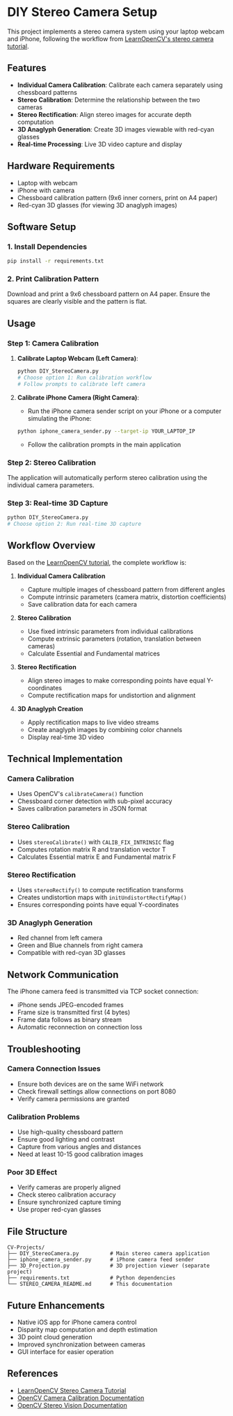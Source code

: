# DIY Stereo Camera Setup

This project implements a stereo camera system using your laptop webcam and iPhone, following the workflow from [LearnOpenCV's stereo camera tutorial](https://learnopencv.com/making-a-low-cost-stereo-camera-using-opencv/).

## Features

- **Individual Camera Calibration**: Calibrate each camera separately using chessboard patterns
- **Stereo Calibration**: Determine the relationship between the two cameras
- **Stereo Rectification**: Align stereo images for accurate depth computation
- **3D Anaglyph Generation**: Create 3D images viewable with red-cyan glasses
- **Real-time Processing**: Live 3D video capture and display

## Hardware Requirements

- Laptop with webcam
- iPhone with camera
- Chessboard calibration pattern (9x6 inner corners, print on A4 paper)
- Red-cyan 3D glasses (for viewing 3D anaglyph images)

## Software Setup

### 1. Install Dependencies

```bash
pip install -r requirements.txt
```

### 2. Print Calibration Pattern

Download and print a 9x6 chessboard pattern on A4 paper. Ensure the squares are clearly visible and the pattern is flat.

## Usage

### Step 1: Camera Calibration

1. **Calibrate Laptop Webcam (Left Camera)**:
   ```bash
   python DIY_StereoCamera.py
   # Choose option 1: Run calibration workflow
   # Follow prompts to calibrate left camera
   ```

2. **Calibrate iPhone Camera (Right Camera)**:
   - Run the iPhone camera sender script on your iPhone or a computer simulating the iPhone:
   ```bash
   python iphone_camera_sender.py --target-ip YOUR_LAPTOP_IP
   ```
   - Follow the calibration prompts in the main application

### Step 2: Stereo Calibration

The application will automatically perform stereo calibration using the individual camera parameters.

### Step 3: Real-time 3D Capture

```bash
python DIY_StereoCamera.py
# Choose option 2: Run real-time 3D capture
```

## Workflow Overview

Based on the [LearnOpenCV tutorial](https://learnopencv.com/making-a-low-cost-stereo-camera-using-opencv/), the complete workflow is:

1. **Individual Camera Calibration**
   - Capture multiple images of chessboard pattern from different angles
   - Compute intrinsic parameters (camera matrix, distortion coefficients)
   - Save calibration data for each camera

2. **Stereo Calibration**
   - Use fixed intrinsic parameters from individual calibrations
   - Compute extrinsic parameters (rotation, translation between cameras)
   - Calculate Essential and Fundamental matrices

3. **Stereo Rectification**
   - Align stereo images to make corresponding points have equal Y-coordinates
   - Compute rectification maps for undistortion and alignment

4. **3D Anaglyph Creation**
   - Apply rectification maps to live video streams
   - Create anaglyph images by combining color channels
   - Display real-time 3D video

## Technical Implementation

### Camera Calibration
- Uses OpenCV's `calibrateCamera()` function
- Chessboard corner detection with sub-pixel accuracy
- Saves calibration parameters in JSON format

### Stereo Calibration
- Uses `stereoCalibrate()` with `CALIB_FIX_INTRINSIC` flag
- Computes rotation matrix R and translation vector T
- Calculates Essential matrix E and Fundamental matrix F

### Stereo Rectification
- Uses `stereoRectify()` to compute rectification transforms
- Creates undistortion maps with `initUndistortRectifyMap()`
- Ensures corresponding points have equal Y-coordinates

### 3D Anaglyph Generation
- Red channel from left camera
- Green and Blue channels from right camera
- Compatible with red-cyan 3D glasses

## Network Communication

The iPhone camera feed is transmitted via TCP socket connection:
- iPhone sends JPEG-encoded frames
- Frame size is transmitted first (4 bytes)
- Frame data follows as binary stream
- Automatic reconnection on connection loss

## Troubleshooting

### Camera Connection Issues
- Ensure both devices are on the same WiFi network
- Check firewall settings allow connections on port 8080
- Verify camera permissions are granted

### Calibration Problems
- Use high-quality chessboard pattern
- Ensure good lighting and contrast
- Capture from various angles and distances
- Need at least 10-15 good calibration images

### Poor 3D Effect
- Verify cameras are properly aligned
- Check stereo calibration accuracy
- Ensure synchronized capture timing
- Use proper red-cyan glasses

## File Structure

```
CV-Projects/
├── DIY_StereoCamera.py          # Main stereo camera application
├── iphone_camera_sender.py      # iPhone camera feed sender
├── 3D_Projection.py             # 3D projection viewer (separate project)
├── requirements.txt             # Python dependencies
└── STEREO_CAMERA_README.md      # This documentation
```

## Future Enhancements

- Native iOS app for iPhone camera control
- Disparity map computation and depth estimation
- 3D point cloud generation
- Improved synchronization between cameras
- GUI interface for easier operation

## References

- [LearnOpenCV Stereo Camera Tutorial](https://learnopencv.com/making-a-low-cost-stereo-camera-using-opencv/)
- [OpenCV Camera Calibration Documentation](https://docs.opencv.org/4.x/dc/dbb/tutorial_py_calibration.html)
- [OpenCV Stereo Vision Documentation](https://docs.opencv.org/4.x/d9/db7/tutorial_py_table_of_contents_calib3d.html)
